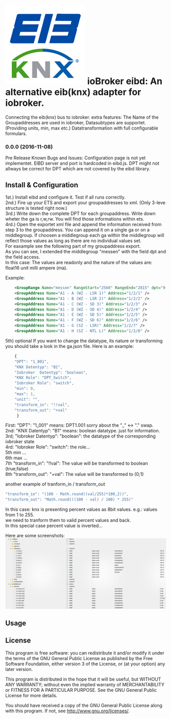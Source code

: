 ![Logo](knx.png)
ioBroker eibd: An alternative eib(knx) adapter for iobroker.
==============

Connecting the eib(knx) bus to iobroker. 
extra features:
    The Name of the Groupaddresses are used in iobroker,
    Datasubtypes are supportet. (Providing units, min, max etc.)
    Datatransformation with full configurable formulars.


### 0.0.0 (2016-11-08)
Pre Release
Known Bugs and Issues:
Configuration page is not yet implementet. EIBD server and port is hardcoded in eibd.js.
DPT might not allways be correct for DPT which are not covered by the eibd library.


## Install & Configuration

1st.)   Install eibd and configure it. Test if all runs correctly.<br>
2nd.)   Fire up your ETS and export your groupaddresses to xml. (Only 3-leve structure is tested right now.)<br>
3rd.)   Write down the complete DPT for each groupaddress. Write down wheter the ga is r,w,rw. You will find those          informations within ets.<br>
4rd.)   Open the exportet xml file and append the information received from step 3 to the groupaddress.
You can append it on a single ga or on a middlegroup. If choosen a middlegroup each ga within the middlegroup will reflect those values as long as there are no individual values set.<br>
For eaxample see the following part of my groupaddress export.<br>
As you can see, I extended the middlegroup "messen" with the field dpt and the field access.<br>
In this case: The values are readonly and the nature of the values are: float16 unit milli ampere (ma).<br>

Example:
```xml
    <GroupRange Name="messen" RangeStart="2560" RangeEnd="2815" dpt="9.021" access="r">
    <GroupAddress Name="A1 - A (WZ - LSR 1)" Address="1/2/1" />
    <GroupAddress Name="A1 - B (WZ - LSR 2)" Address="1/2/2" />
    <GroupAddress Name="A1 - C (WZ - SD 3)" Address="1/2/3" />
    <GroupAddress Name="A1 - D (WZ - SD 4)" Address="1/2/4" />
    <GroupAddress Name="A1 - E (WZ - SD 5)" Address="1/2/5" />
    <GroupAddress Name="A1 - F (WZ - SD 6)" Address="1/2/6" />
    <GroupAddress Name="A1 - G (SZ - LSR)" Address="1/2/7" />
    <GroupAddress Name="A1 - H (SZ - NTL L)" Address="1/2/8" />
```

5th) optional
If you want to change the datatype, its nature or transforming you should take a look in the ga.json file.
Here is an example:
```javascript
    {
    "DPT": "1_001",
    "KNX Datentyp": "B1",
    "Iobroker  Datentyp": "boolean",
    "KNX Role": "DPT_Switch",
    "Iobroker Role": "switch",
    "min": 0,
    "max": 1,
    "unit": "",
    "transform_in": "!!val",
    "transform_out": "+val"
     }
```

First: "DPT": "1_001" means: DPT1.001 sorry about the "_" <-> "." swap. <br>
2nd: "KNX Datentyp": "B1" means: boolean datatype. just for information. <br>
3rd; "Iobroker Datentyp": "boolean": the datatype of the corresponding iobroker state <br>
4rd: "Iobroker Role": "switch": the role... <br>
5th min ... <br>
6th max ... <br>
7th  "transform_in": "!!val": The value will be transformed to boolean (true;false) <br> 
8th  "transform_out": "+val": The value will be transformed to (0;1)<br>

another example of tranform_in / transform_out<br>

```javascript
"transform_in": "(100 - Math.round((val/255)*100,2))",
"transform_out": "Math.round(((100 - val) / 100) * 255)"
```

In this case:
knx is presenting percent values as 8bit values. e.g.: values from 1 to 255. <br>
we need to tranform them to valid percent values and back.<br>
In this special case percent value is inverted...<br>


Here are some screenshots:
![screenshot](screenshot1.jpg)





## Usage

## License

This program is free software: you can redistribute it and/or modify
it under the terms of the GNU General Public License as published by
the Free Software Foundation, either version 3 of the License, or
(at your option) any later version.

This program is distributed in the hope that it will be useful,
but WITHOUT ANY WARRANTY; without even the implied warranty of
MERCHANTABILITY or FITNESS FOR A PARTICULAR PURPOSE.  See the
GNU General Public License for more details.

You should have received a copy of the GNU General Public License
along with this program. If not, see <http://www.gnu.org/licenses/>.

